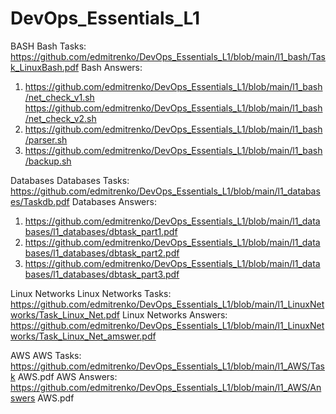 # DevOps_Essentials_L1

BASH
Bash Tasks:
https://github.com/edmitrenko/DevOps_Essentials_L1/blob/main/l1_bash/Task_LinuxBash.pdf 
Bash Answers:
1) https://github.com/edmitrenko/DevOps_Essentials_L1/blob/main/l1_bash/net_check_v1.sh
   https://github.com/edmitrenko/DevOps_Essentials_L1/blob/main/l1_bash/net_check_v2.sh
2) https://github.com/edmitrenko/DevOps_Essentials_L1/blob/main/l1_bash/parser.sh
3) https://github.com/edmitrenko/DevOps_Essentials_L1/blob/main/l1_bash/backup.sh

Databases
Databases Tasks:
https://github.com/edmitrenko/DevOps_Essentials_L1/blob/main/l1_databases/Taskdb.pdf
Databases Answers:
1) https://github.com/edmitrenko/DevOps_Essentials_L1/blob/main/l1_databases/l1_databases/dbtask_part1.pdf 
2) https://github.com/edmitrenko/DevOps_Essentials_L1/blob/main/l1_databases/l1_databases/dbtask_part2.pdf
3) https://github.com/edmitrenko/DevOps_Essentials_L1/blob/main/l1_databases/l1_databases/dbtask_part3.pdf

Linux Networks
Linux Networks Tasks:
https://github.com/edmitrenko/DevOps_Essentials_L1/blob/main/l1_LinuxNetworks/Task_Linux_Net.pdf 
Linux Networks Answers:
https://github.com/edmitrenko/DevOps_Essentials_L1/blob/main/l1_LinuxNetworks/Task_Linux_Net_amswer.pdf 

AWS
AWS Tasks:
https://github.com/edmitrenko/DevOps_Essentials_L1/blob/main/l1_AWS/Task AWS.pdf
AWS Answers:
https://github.com/edmitrenko/DevOps_Essentials_L1/blob/main/l1_AWS/Answers AWS.pdf